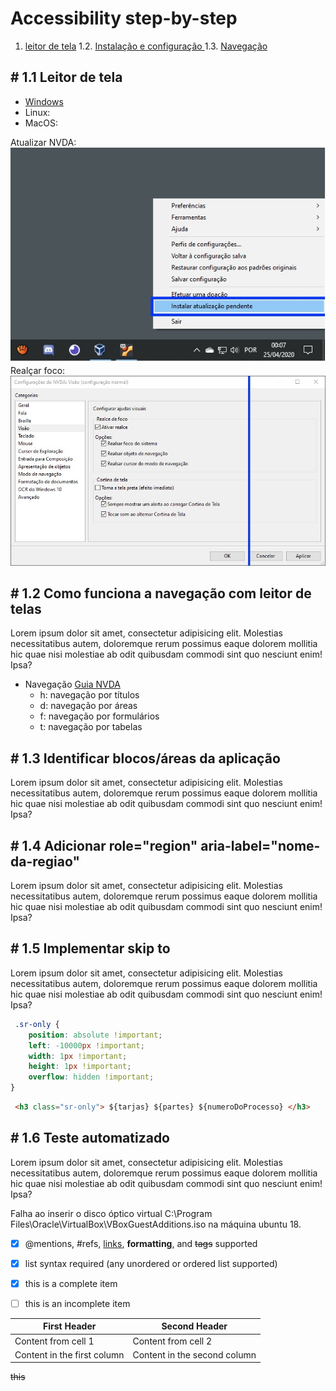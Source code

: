 # Accessibility step-by-step

 

1. [leitor de tela](#1)
    1.2. [Instalação e configuração ](#1-1)
    1.3. [Navegação](#1.3)


## <a name="1-1">#</a> 1.1 Leitor de tela
 - [Windows](https://www.nvaccess.org/download/) 
 - Linux: 
 - MacOS:  

 Atualizar NVDA:  ![Atualizar NVDA](src/atualizar.jpg) 
 Realçar foco:  ![Tela de configuração do NVDA](src/ativar-realce.jpg) 

## <a name="1-2">#</a> 1.2 Como funciona a navegação com leitor de telas 
Lorem ipsum dolor sit amet, consectetur adipisicing elit. Molestias necessitatibus autem, doloremque rerum possimus eaque dolorem mollitia hic quae nisi molestiae ab odit quibusdam commodi sint quo nesciunt enim! Ipsa?

- Navegação [Guia NVDA](https://www.nvaccess.org/files/nvda/documentation/userGuide.html?)
    - h: navegação por títulos
    - d: navegação por áreas 
    - f: navegação por formulários 
    - t: navegação por tabelas

 

## <a name="1-3">#</a> 1.3 Identificar blocos/áreas da aplicação 
Lorem ipsum dolor sit amet, consectetur adipisicing elit. Molestias necessitatibus autem, doloremque rerum possimus eaque dolorem mollitia hic quae nisi molestiae ab odit quibusdam commodi sint quo nesciunt enim! Ipsa?

## <a name="1-4">#</a> 1.4 Adicionar role="region" aria-label="nome-da-regiao"   
Lorem ipsum dolor sit amet, consectetur adipisicing elit. Molestias necessitatibus autem, doloremque rerum possimus eaque dolorem mollitia hic quae nisi molestiae ab odit quibusdam commodi sint quo nesciunt enim! Ipsa?

## <a name="1-5">#</a> 1.5 Implementar skip to 
Lorem ipsum dolor sit amet, consectetur adipisicing elit. Molestias necessitatibus autem, doloremque rerum possimus eaque dolorem mollitia hic quae nisi molestiae ab odit quibusdam commodi sint quo nesciunt enim! Ipsa?

```css
 .sr-only {
    position: absolute !important;
    left: -10000px !important;
    width: 1px !important;
    height: 1px !important;
    overflow: hidden !important;
}
```

```html
 <h3 class="sr-only"> ${tarjas} ${partes} ${numeroDoProcesso} </h3>
```




## <a name="1-6">#</a> 1.6 Teste automatizado 
Lorem ipsum dolor sit amet, consectetur adipisicing elit. Molestias necessitatibus autem, doloremque rerum possimus eaque dolorem mollitia hic quae nisi molestiae ab odit quibusdam commodi sint quo nesciunt enim! Ipsa?
 
 Falha ao inserir o disco óptico virtual C:\Program Files\Oracle\VirtualBox\VBoxGuestAdditions.iso na máquina ubuntu 18.

- [x] @mentions, #refs, [links](), **formatting**, and <del>tags</del> supported
- [x] list syntax required (any unordered or ordered list supported)
- [x] this is a complete item
- [ ] this is an incomplete item


First Header | Second Header
------------ | -------------
Content from cell 1 | Content from cell 2
Content in the first column | Content in the second column


~~this~~


